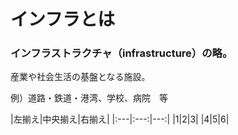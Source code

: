 # インフラとは
### インフラストラクチャ（infrastructure）の略。
産業や社会生活の基盤となる施設。

例）道路・鉄道・港湾、学校、病院　等

|左揃え|中央揃え|右揃え| |:---|:---:|---:|
|1|2|3|
|4|5|6|
